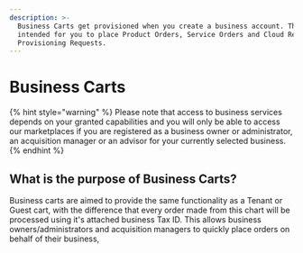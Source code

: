 ```yaml
---
description: >-
  Business Carts get provisioned when you create a business account. They are
  intended for you to place Product Orders, Service Orders and Cloud Resource
  Provisioning Requests.
---
```


# Business Carts

{% hint style="warning" %}
Please note that access to business services depends on your granted capabilities and you will only be able to access our marketplaces if you are registered as a business owner or administrator, an acquisition manager or an advisor for your currently selected business.
{% endhint %}

## What is the purpose of Business Carts?

Business carts are aimed to provide the same functionality as a Tenant or Guest cart, with the difference that every order made from this chart will be processed using it's attached business Tax ID. This allows business owners/administrators and acquisition managers to quickly place orders on behalf of their business,



